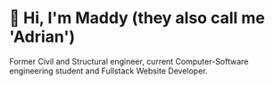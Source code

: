 # 💫 Hi, I'm Maddy (they also call me 'Adrian')
Former Civil and Structural engineer, current Computer-Software engineering student and Fullstack Website Developer.